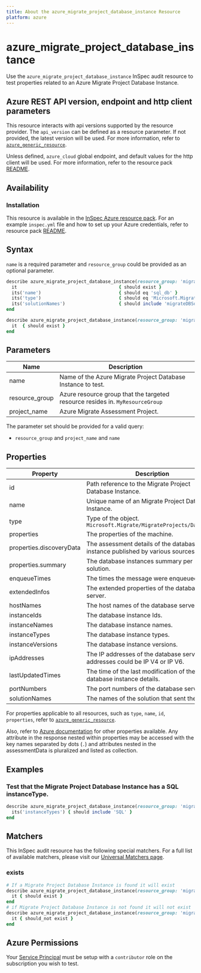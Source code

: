 ```yaml
---
title: About the azure_migrate_project_database_instance Resource
platform: azure
---
```


# azure_migrate_project_database_instance

Use the `azure_migrate_project_database_instance` InSpec audit resource to test properties related to an Azure Migrate Project Database Instance.

## Azure REST API version, endpoint and http client parameters

This resource interacts with api versions supported by the resource provider.
The `api_version` can be defined as a resource parameter.
If not provided, the latest version will be used.
For more information, refer to [`azure_generic_resource`](azure_generic_resource.md).

Unless defined, `azure_cloud` global endpoint, and default values for the http client will be used.
For more information, refer to the resource pack [README](../../README.md).

## Availability

### Installation

This resource is available in the [InSpec Azure resource pack](https://github.com/inspec/inspec-azure).
For an example `inspec.yml` file and how to set up your Azure credentials, refer to resource pack [README](../../README.md#Service-Principal).

## Syntax

`name` is a required parameter and `resource_group` could be provided as an optional parameter.

```ruby
describe azure_migrate_project_database_instance(resource_group: 'migrated_vms', project_name: 'zoneA_migrate_assessment_project', name: 'sql_db') do
  it                                      { should exist }
  its('name')                             { should eq 'sql_db' }
  its('type')                             { should eq 'Microsoft.Migrate/MigrateProjects/Databases' }
  its('solutionNames')                    { should include 'migrateDBSolution' }
end
```

```ruby
describe azure_migrate_project_database_instance(resource_group: 'migrated_vms', project_name: 'zoneA_migrate_assessment_project', name: 'sql_db') do
  it  { should exist }
end
```
## Parameters

| Name           | Description                                                                      |
|----------------|----------------------------------------------------------------------------------|
| name           | Name of the Azure Migrate Project Database Instance to test.                                   |
| resource_group | Azure resource group that the targeted resource resides in. `MyResourceGroup`    |
| project_name   | Azure Migrate Assessment Project.                                                |

The parameter set should be provided for a valid query:
- `resource_group` and `project_name` and `name`

## Properties

| Property                 | Description                                                      |
|--------------------------|------------------------------------------------------------------|
| id                       | Path reference to the Migrate Project Database Instance.         |
| name                     | Unique name of an Migrate Project Database Instance.             |
| type                     | Type of the object. `Microsoft.Migrate/MigrateProjects/Databases`|
| properties               | The properties of the machine.                                    |
| properties.discoveryData | The assessment details of the database instance published by various sources. |
| properties.summary       | The database instances summary per solution.                     |
| enqueueTimes             | The times the message were enqueued.                               |
| extendedInfos            | The extended properties of the database server.                  |
| hostNames                | The host names of the database servers.                          |
| instanceIds              | The database instance Ids.                                       |
| instanceNames            | The database instance names.                                     |
| instanceTypes            | The database instance types.                                     |
| instanceVersions         | The database instance versions.                                  |
| ipAddresses              | The IP addresses of the database server. IP addresses could be IP V4 or IP V6.|
| lastUpdatedTimes         | The time of the last modification of the database instance details.|
| portNumbers              | The port numbers of the database server.                         |
| solutionNames            | The names of the solution that sent the data.                    |


For properties applicable to all resources, such as `type`, `name`, `id`, `properties`, refer to [`azure_generic_resource`](azure_generic_resource.md#properties).

Also, refer to [Azure documentation](https://docs.microsoft.com/en-us/rest/api/migrate/projects/databases/get-database) for other properties available.
Any attribute in the response nested within properties may be accessed with the key names separated by dots (`.`) and attributes nested in the assessmentData
is pluralized and listed as collection.

## Examples

### Test that the Migrate Project Database Instance has a SQL instanceType.

```ruby
describe azure_migrate_project_database_instance(resource_group: 'migrated_vms', project_name: 'zoneA_migrate_assessment_project', name: 'sql_db') do
  its('instanceTypes') { should include 'SQL' }
end
```

## Matchers

This InSpec audit resource has the following special matchers. For a full list of available matchers, please visit our [Universal Matchers page](/inspec/matchers/).

### exists

```ruby
# If a Migrate Project Database Instance is found it will exist
describe azure_migrate_project_database_instance(resource_group: 'migrated_vms', project_name: 'zoneA_migrate_assessment_project', name: 'sql_db') do
  it { should exist }
end
# if Migrate Project Database Instance is not found it will not exist
describe azure_migrate_project_database_instance(resource_group: 'migrated_vms', project_name: 'zoneA_migrate_assessment_project', name: 'sql_db') do
  it { should_not exist }
end
```

## Azure Permissions

Your [Service Principal](https://docs.microsoft.com/en-us/azure/azure-resource-manager/resource-group-create-service-principal-portal) must be setup with a `contributor` role on the subscription you wish to test.
